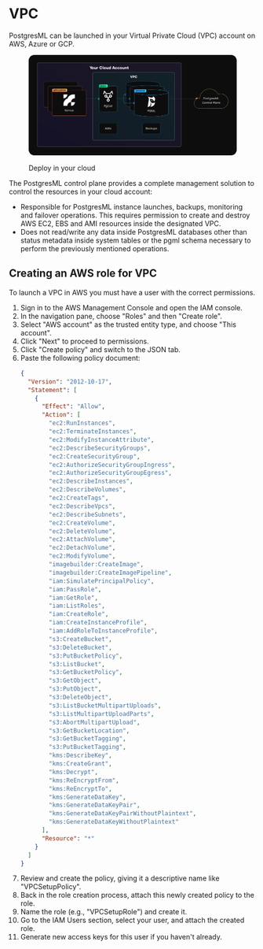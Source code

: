 # VPC

PostgresML can be launched in your Virtual Private Cloud (VPC) account on AWS, Azure or GCP.

<figure><img src="../../.gitbook/assets/PGML_Korvus-Applications_Diagram.svg" alt=""><figcaption><p>Deploy in your cloud</p></figcaption></figure>

The PostgresML control plane provides a complete management solution to control the resources in your cloud account:
- Responsible for PostgresML instance launches, backups, monitoring and failover operations. This requires permission to create and destroy AWS EC2, EBS and AMI resources inside the designated VPC.
- Does not read/write any data inside PostgresML databases other than status metadata inside system tables or the pgml schema necessary to perform the previously mentioned operations.

## Creating an AWS role for VPC

To launch a VPC in AWS you must have a user with the correct permissions.

1. Sign in to the AWS Management Console and open the IAM console.
2. In the navigation pane, choose "Roles" and then "Create role".
3. Select "AWS account" as the trusted entity type, and choose "This account".
4. Click "Next" to proceed to permissions.
5. Click "Create policy" and switch to the JSON tab.
6. Paste the following policy document:
   ```json
   {
     "Version": "2012-10-17",
     "Statement": [
       {
         "Effect": "Allow",
         "Action": [
           "ec2:RunInstances",
           "ec2:TerminateInstances",
           "ec2:ModifyInstanceAttribute",
           "ec2:DescribeSecurityGroups",
           "ec2:CreateSecurityGroup",
           "ec2:AuthorizeSecurityGroupIngress",
           "ec2:AuthorizeSecurityGroupEgress",
           "ec2:DescribeInstances",
           "ec2:DescribeVolumes",
           "ec2:CreateTags",
           "ec2:DescribeVpcs",
           "ec2:DescribeSubnets",
           "ec2:CreateVolume",
           "ec2:DeleteVolume",
           "ec2:AttachVolume",
           "ec2:DetachVolume",
           "ec2:ModifyVolume",
           "imagebuilder:CreateImage",
           "imagebuilder:CreateImagePipeline",
           "iam:SimulatePrincipalPolicy",
           "iam:PassRole",
           "iam:GetRole",
           "iam:ListRoles",
           "iam:CreateRole",
           "iam:CreateInstanceProfile",
           "iam:AddRoleToInstanceProfile",
           "s3:CreateBucket",
           "s3:DeleteBucket",
           "s3:PutBucketPolicy",
           "s3:ListBucket",
           "s3:GetBucketPolicy",
           "s3:GetObject",
           "s3:PutObject",
           "s3:DeleteObject",
           "s3:ListBucketMultipartUploads",
           "s3:ListMultipartUploadParts",
           "s3:AbortMultipartUpload",
           "s3:GetBucketLocation",
           "s3:GetBucketTagging",
           "s3:PutBucketTagging",
           "kms:DescribeKey",
           "kms:CreateGrant",
           "kms:Decrypt",
           "kms:ReEncryptFrom",
           "kms:ReEncryptTo",
           "kms:GenerateDataKey",
           "kms:GenerateDataKeyPair",
           "kms:GenerateDataKeyPairWithoutPlaintext",
           "kms:GenerateDataKeyWithoutPlaintext"
         ],
         "Resource": "*"
       }
     ]
   }
   ```
7. Review and create the policy, giving it a descriptive name like "VPCSetupPolicy".
8. Back in the role creation process, attach this newly created policy to the role.
9. Name the role (e.g., "VPCSetupRole") and create it.
10. Go to the IAM Users section, select your user, and attach the created role.
11. Generate new access keys for this user if you haven't already.

